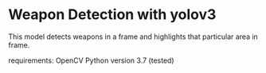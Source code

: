 # Weapon Detection with yolov3
This model detects weapons in a frame and highlights that particular area in frame.

requirements:
OpenCV
Python version 3.7 (tested)

